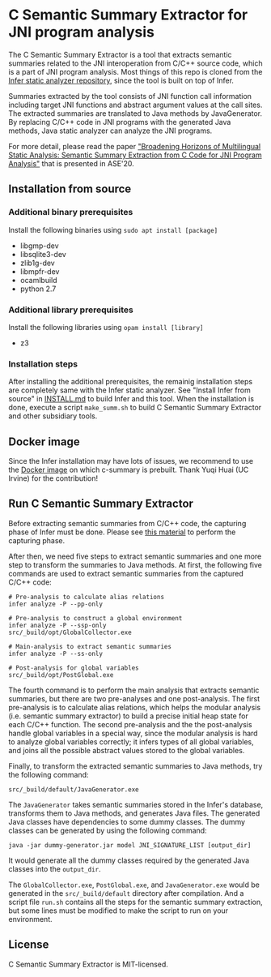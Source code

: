 # C Semantic Summary Extractor for JNI program analysis 

The C Semantic Summary Extractor is a tool that extracts semantic summaries related to the JNI interoperation from C/C++ source code, which is a part of JNI program analysis. Most things of this repo is cloned from the [Infer static analyzer repository](https://github.com/facebook/infer), since the tool is built on top of Infer.

Summaries extracted by the tool consists of JNI function call information including target JNI functions and abstract argument values at the call sites. The extracted summaries are translated to Java methods by JavaGenerator. By replacing C/C++ code in JNI programs with the generated Java methods, Java static analyzer can analyze the JNI programs. 

For more detail, please read the paper ["Broadening Horizons of Multilingual Static Analysis: Semantic Summary Extraction from C Code for JNI Program Analysis"](https://ieeexplore.ieee.org/abstract/document/9286029) that is presented in ASE'20.

## Installation from source

### Additional binary prerequisites
Install the following binaries using ```sudo apt install [package]```
- libgmp-dev 
- libsqlite3-dev 
- zlib1g-dev 
- libmpfr-dev
- ocamlbuild
- python 2.7

### Additional library prerequisites
Install the following libraries using ```opam install [library]```
- z3

### Installation steps
After installing the additional prerequisites, the remainig installation steps are completely same with the Infer static analyzer. See "Install Infer from source" in [INSTALL.md](https://github.com/facebook/infer/blob/master/INSTALL.md) to build Infer and this tool. When the installation is done, execute a script ``make_summ.sh`` to build C Semantic Summary Extractor and other subsidiary tools.

## Docker image
Since the Infer installation may have lots of issues, we recommend to use the [Docker image](https://hub.docker.com/r/yhuai/c-summary-image) on which c-summary is prebuilt. Thank Yuqi Huai (UC Irvine) for the contribution!

## Run C Semantic Summary Extractor
Before extracting semantic summaries from C/C++ code, the capturing phase of Infer must be done. Please see [this material](https://fbinfer.com/docs/infer-workflow) to perform the capturing phase.

After then, we need five steps to extract semantic summaries and one more step to transform the summaries to Java methods. At first, the following five commands are used to extract semantic summaries from the captured C/C++ code:

```
# Pre-analysis to calculate alias relations
infer analyze -P --pp-only

# Pre-analysis to construct a global environment 
infer analyze -P --ssp-only
src/_build/opt/GlobalCollector.exe

# Main-analysis to extract semantic summaries
infer analyze -P --ss-only

# Post-analysis for global variables
src/_build/opt/PostGlobal.exe
```
The fourth command is to perform the main analysis that extracts semantic summaries, but there are two pre-analyses and one post-analysis. The first pre-analysis is to calculate alias relations, which helps the modular analysis (i.e. semantic summary extractor) to build a precise initial heap state for each C/C++ function. The second pre-analysis and the the post-analysis handle global variables in a special way, since the modular analysis is hard to analyze global variables correctly; it infers types of all global variables, and joins all the possible abstract values stored to the global variables. 

Finally, to transform the extracted semantic summaries to Java methods, try the following command:
```
src/_build/default/JavaGenerator.exe
```
The ```JavaGenerator``` takes semantic summaries stored in the Infer's database, transforms them to Java methods, and generates Java files. The generated Java classes have dependencies to some dummy classes. The dummy classes can be generated by using the following command:
```
java -jar dummy-generator.jar model JNI_SIGNATURE_LIST [output_dir]
```
It would generate all the dummy classes required by the generated Java classes into the ``output_dir``. 

The ```GlobalCollector.exe```, ```PostGlobal.exe```, and ```JavaGenerator.exe``` would be generated in the ```src/_build/default``` directory after compilation. And a script file ```run.sh``` contains all the steps for the semantic summary extraction, but some lines must be modified to make the script to run on your environment.

## License

C Semantic Summary Extractor is MIT-licensed.
